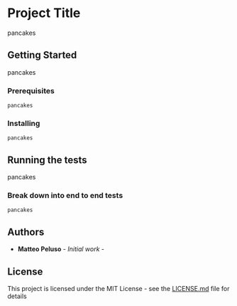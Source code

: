 # Project Title

pancakes

## Getting Started

pancakes

### Prerequisites

```
pancakes
```

### Installing

```
pancakes
```

## Running the tests

pancakes

### Break down into end to end tests

```
pancakes
```

## Authors

* **Matteo Peluso** - *Initial work* -

## License

This project is licensed under the MIT License - see the [LICENSE.md](LICENSE.md) file for details
